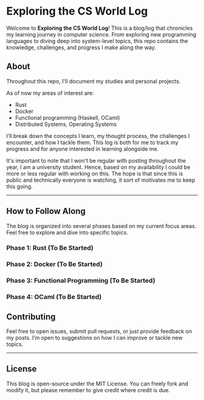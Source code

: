 # Exploring the CS World Log

Welcome to **Exploring the CS World Log**! This is a blog/log that chronicles my learning journey in computer science. From exploring new programming languages to diving deep into system-level topics, this repo contains the knowledge, challenges, and progress I make along the way.

## About

Throughout this repo, I'll document my studies and personal projects. 

As of now my areas of interest are:
- Rust
- Docker
- Functional programming (Haskell, OCaml)
- Distributed Systems, Operating Systems

I’ll break down the concepts I learn, my thought process, the challenges I encounter, and how I tackle them. This log is both for me to track my progress and for anyone interested in learning alongside me.

It's important to note that I won't be regular with posting throughout the year, I am a university student. Hence, based on my availability I could be more or less regular with working on this. The hope is that since this is public and technically everyone is watching, it sort of motivates me to keep this going.

---

## How to Follow Along

The blog is organized into several phases based on my current focus areas. Feel free to explore and dive into specific topics.

### Phase 1: Rust (To Be Started)

### Phase 2: Docker (To Be Started)

### Phase 3: Functional Programming (To Be Started)

### Phase 4: OCaml (To Be Started)

## Contributing

Feel free to open issues, submit pull requests, or just provide feedback on my posts. I’m open to suggestions on how I can improve or tackle new topics.

---

## License

This blog is open-source under the MIT License. You can freely fork and modify it, but please remember to give credit where credit is due.

